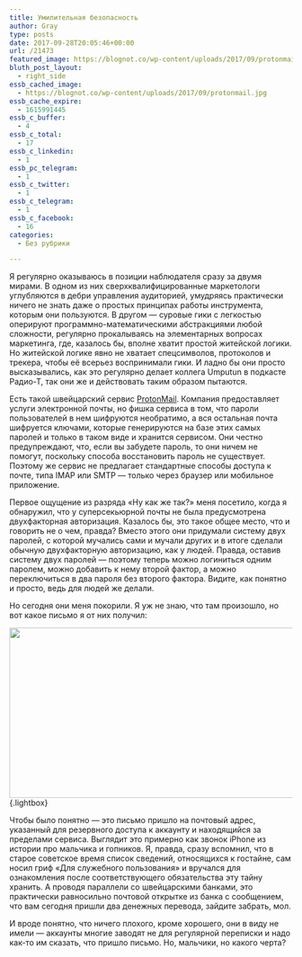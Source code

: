 ```yaml
---
title: Умилительная безопасность
author: Gray
type: posts
date: 2017-09-28T20:05:46+00:00
url: /21473
featured_image: https://blognot.co/wp-content/uploads/2017/09/protonmail.jpg
bluth_post_layout:
  - right_side
essb_cached_image:
  - https://blognot.co/wp-content/uploads/2017/09/protonmail.jpg
essb_cache_expire:
  - 1615991445
essb_c_buffer:
  - 4
essb_c_total:
  - 17
essb_c_linkedin:
  - 1
essb_pc_telegram:
  - 1
essb_c_twitter:
  - 1
essb_c_telegram:
  - 1
essb_c_facebook:
  - 16
categories:
  - Без рубрики

---
```








Я регулярно оказываюсь в позиции наблюдателя сразу за двумя мирами. В одном из них сверхквалифицированные маркетологи углубляются в дебри управления аудиторией, умудряясь практически ничего не знать даже о простых принципах работы инструмента, которым они пользуются. В другом — суровые гики с легкостью оперируют программно-математическими абстракциями любой сложности, регулярно прокалываясь на элементарных вопросах маркетинга, где, казалось бы, вполне хватит простой житейской логики. Но житейской логике явно не хватает спецсимволов, протоколов и трекера, чтобы её всерьез воспринимали гики. И ладно бы они просто высказывались, как это регулярно делает коллега Umputun в подкасте Радио-Т, так они же и действовать таким образом пытаются.

Есть такой швейцарский сервис [ProtonMail][1]. Компания предоставляет услуги электронной почты, но фишка сервиса в том, что пароли пользователей в нем шифруются необратимо, а вся остальная почта шифруется ключами, которые генерируются на базе этих самых паролей и только в таком виде и хранится сервисом. Они честно предупреждают, что, если вы забудете пароль, то они ничем не помогут, поскольку способа восстановить пароль не существует. Поэтому же сервис не предлагает стандартные способы доступа к почте, типа IMAP или SMTP — только через браузер или мобильное приложение.

Первое ощущение из разряда &#171;Ну как же так?&#187; меня посетило, когда я обнаружил, что у суперсекьюрной почты не была предусмотрена двухфакторная авторизация. Казалось бы, это такое общее место, что и говорить не о чем, правда? Вместо этого они придумали систему двух паролей, с которой мучались сами и мучали других и в итоге сделали обычную двухфакторную авторизацию, как у людей. Правда, оставив систему двух паролей — поэтому теперь можно логиниться одним паролем, можно добавить к нему второй фактор, а можно переключиться в два пароля без второго фактора. Видите, как понятно и просто, ведь для людей же делали.

Но сегодня они меня покорили. Я уж не знаю, что там произошло, но вот какое письмо я от них получил:

[<img data-attachment-id="21481" data-permalink="https://blognot.co/21473/2017-09-28_22-51-53" data-orig-file="https://i1.wp.com/blognot.co/wp-content/uploads/2017/09/2017-09-28_22-51-53.png?fit=741%2C303&ssl=1" data-orig-size="741,303" data-comments-opened="1" data-image-meta="{&quot;aperture&quot;:&quot;0&quot;,&quot;credit&quot;:&quot;&quot;,&quot;camera&quot;:&quot;&quot;,&quot;caption&quot;:&quot;&quot;,&quot;created_timestamp&quot;:&quot;0&quot;,&quot;copyright&quot;:&quot;&quot;,&quot;focal_length&quot;:&quot;0&quot;,&quot;iso&quot;:&quot;0&quot;,&quot;shutter_speed&quot;:&quot;0&quot;,&quot;title&quot;:&quot;&quot;,&quot;orientation&quot;:&quot;0&quot;}" data-image-title="2017-09-28_22-51-53" data-image-description="" data-medium-file="https://i1.wp.com/blognot.co/wp-content/uploads/2017/09/2017-09-28_22-51-53.png?fit=300%2C123&ssl=1" data-large-file="https://i1.wp.com/blognot.co/wp-content/uploads/2017/09/2017-09-28_22-51-53.png?fit=740%2C303&ssl=1" class="aligncenter size-full wp-image-21481" src="https://i1.wp.com/blognot.co/wp-content/uploads/2017/09/2017-09-28_22-51-53.png?resize=740%2C303&#038;ssl=1" alt="" width="740" height="303" data-wp-pid="21481" srcset="https://i1.wp.com/blognot.co/wp-content/uploads/2017/09/2017-09-28_22-51-53.png?w=741&ssl=1 741w, https://i1.wp.com/blognot.co/wp-content/uploads/2017/09/2017-09-28_22-51-53.png?resize=300%2C123&ssl=1 300w" sizes="(max-width: 740px) 100vw, 740px" data-recalc-dims="1" />][2]{.lightbox}

Чтобы было понятно — это письмо пришло на почтовый адрес, указанный для резервного доступа к аккаунту и находящийся за пределами сервиса. Выглядит это примерно как звонок iPhone из истории про мальчика и гопников. Я, правда, сразу вспомнил, что в старое советское время список сведений, относящихся к гостайне, сам носил гриф &#171;Для служебного пользования&#187; и вручался для ознакомления после соответствующего обязательства эту тайну хранить. А проводя параллели со швейцарскими банками, это практически равносильно почтовой открытке из банка с сообщением, что вам сегодня пришли два денежных перевода, зайдите забрать, мол.

И вроде понятно, что ничего плохого, кроме хорошего, они в виду не имели — аккаунты многие заводят не для регулярной переписки и надо как-то им сказать, что пришло письмо. Но, мальчики, но какого черта?

 [1]: https://protonmail.com/
 [2]: https://i1.wp.com/blognot.co/wp-content/uploads/2017/09/2017-09-28_22-51-53.png?ssl=1